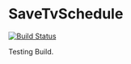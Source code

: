 # SaveTvSchedule

[![Build Status](https://travis-ci.org/pravreddy/SaveTvSchedule.svg)](https://travis-ci.org/pravreddy/SaveTvSchedule)

Testing Build.
